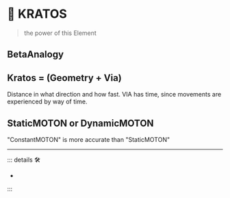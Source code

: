 # 🌈 <beta>KRATOS</beta>

> the power of this Element
>
## <beta>BetaAnalogy</beta>

## Kratos = (Geometry + Via)

Distance in what direction and how fast. VIA has time, since movements are experienced by way of time.

## StaticMOTON or DynamicMOTON

"ConstantMOTON" is more accurate than "StaticMOTON"

---

<!-- =================================================== -->
<!-- =================================================== -->
<!-- =================================================== -->
<!-- =================================================== -->
<!-- =================================================== -->
::: details 🛠

-

:::
